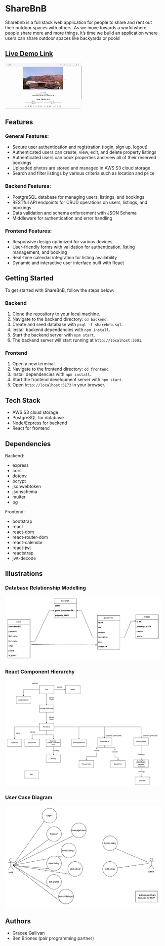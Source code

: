 # ShareBnB

Sharebnb is a full stack web application for people to share and rent out their outdoor spaces with others. As we move towards a world where people share more and more things, it’s time we build an application where users can share outdoor spaces like backyards or pools!

## [Live Demo Link](https://sharebnb-getaway.surge.sh/)

![ShareBnB Demo](frontend/public/sharebnb-demo.gif)

## Features

### General Features:

- Secure user authentication and registration (login, sign up, logout)
- Authenticated users can create, view, edit, and delete property listings
- Authenticated users can book properties and view all of their reserved bookings
- Uploaded photos are stored and managed in AWS S3 cloud storage
- Search and filter listings by various criteria such as location and price

### Backend Features:

- PostgreSQL database for managing users, listings, and bookings
- RESTful API endpoints for CRUD operations on users, listings, and bookings
- Data validation and schema enforcement with JSON Schema
- Middleware for authentication and error handling

### Frontend Features:

- Responsive design optimized for various devices
- User-friendly forms with validation for authentication, listing management, and booking
- Real-time calendar integration for listing availability
- Dynamic and interactive user interface built with React

## Getting Started

To get started with ShareBnB, follow the steps below:

### Backend

1. Clone the repository to your local machine.
2. Navigate to the backend directory: `cd backend`.
3. Create and seed database with `psql -f sharebnb.sql`.
4. Install backend dependencies with `npm install`.
5. Start the backend server with `npm start`.
6. The backend server will start running at `http://localhost:3001`.

### Frontend

1. Open a new terminal.
2. Navigate to the frontend directory: `cd frontend`.
3. Install dependencies with `npm install`.
4. Start the frontend development server with `npm start`.
5. Open `http://localhost:5173` in your browser.

## Tech Stack

- AWS S3 cloud storage
- PostgreSQL for database
- Node/Express for backend
- React for frontend

## Dependencies

Backend:

- express
- cors
- dotenv
- bcrypt
- jsonwebtoken
- jsonschema
- multer
- pg

Frontend:

- bootstrap
- react
- react-dom
- react-router-dom
- react-calendar
- react-jwt
- reactstrap
- jwt-decode

## Illustrations

### Database Relationship Modelling

![ShareBnB Database Relationship Models](frontend/public/sharebnb-DB-modelling.jpg)

### React Component Hierarchy

![ShareBnB React Component Hierarchy](frontend/public/sharebnb-React_Component_Diagram.jpg)

### User Case Diagram

![ShareBnB User Case Diagram](frontend/public/sharebnb-Usercase_Diagram.jpg)

## Authors

- Gracee Gallivan
- Ben Briones (pair programming partner)
